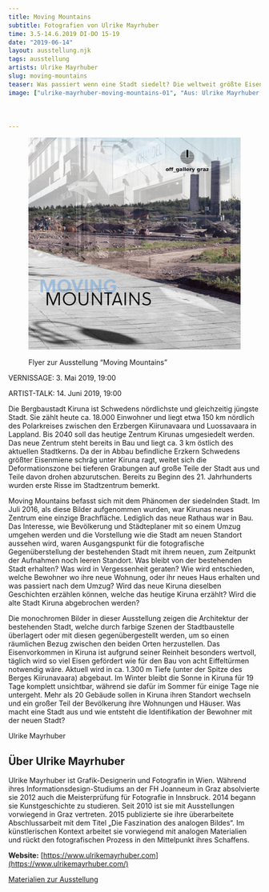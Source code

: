 ```yaml
---
title: Moving Mountains
subtitle: Fotografien von Ulrike Mayrhuber
time: 3.5-14.6.2019 DI-DO 15-19
date: "2019-06-14"
layout: ausstellung.njk
tags: ausstellung
artists: Ulrike Mayrhuber
slug: moving-mountains
teaser: Was passiert wenn eine Stadt siedelt? Die weltweit größte Eisenmine zwingt ihre Heimatstadt Kiruna in Nordschweden ihren Standort zu wechseln. Die fotografische Arbeit projiziert das heutige Kiruna an seinen neuen Platz, der 2016 zum Zeitpunkt der Aufnahmen noch eine einzige Brachfläche ist. Lediglich das Rathaus ist schon im Bau. Der Umzug soll bis 2033 erfolgt sein.
image: ["ulrike-mayrhuber-moving-mountains-01", "Aus: Ulrike Mayrhuber, Moving Mountains"]



---
```

<figure>

![Flyer zur Ausstellung "Moving Mountains"](/assets/pics/movin_mountains.jpg)



Flyer zur Ausstellung “Moving Mountains”

</figure>

VERNISSAGE: 3. Mai 2019, 19:00

ARTIST-TALK: 14\. Juni 2019, 19:00</div>

Die Bergbaustadt Kiruna ist Schwedens nördlichste und gleichzeitig jüngste Stadt. Sie zählt heute ca. 18.000 Einwohner und liegt etwa 150 km nördlich des Polarkreises ­zwischen den Erzbergen Kiirunavaara und Luossavaara in Lappland. Bis 2040 soll das heutige Zentrum Kirunas umgesiedelt werden. Das neue Zentrum steht bereits in Bau und liegt ca. 3 km östlich des aktuellen Stadtkerns. Da der in Abbau befind­liche Erzkern Schwedens größter Eisenmiene schräg unter Kiruna ragt, weitet sich die Deformationszone bei tieferen Grabungen auf große Teile der Stadt aus und Teile davon drohen abzurutschen. Bereits zu Beginn des 21\. Jahrhunderts wurden erste Risse im Stadtzentrum bemerkt.

Moving Mountains befasst sich mit dem Phänomen der siedelnden Stadt. Im Juli 2016, als diese Bilder aufgenommen wurden, war Kirunas neues Zentrum eine einzige Brachfläche. Lediglich das neue Rathaus war in Bau. Das Interesse, wie Bevölkerung und ­Städteplaner mit so einem Umzug umgehen werden und die Vorstellung wie die Stadt am neuen Standort aussehen wird, waren Ausgangspunkt für die fotografische Gegenüberstellung der bestehenden Stadt mit ihrem neuen, zum Zeitpunkt der Aufnahmen noch leeren Standort. Was bleibt von der bestehenden Stadt erhalten? Was wird in Vergessenheit geraten? Wie wird entschieden, welche Bewohner wo ihre neue Wohnung, oder ihr neues Haus erhalten und was passiert nach dem Umzug? Wird das neue Kiruna dieselben Geschichten erzählen können, welche das heutige Kiruna erzählt? Wird die alte Stadt Kiruna abgebrochen werden?</div>

Die monochromen Bilder in dieser Ausstellung zeigen die Architektur der bestehenden Stadt, welche durch farbige Szenen der Stadtbaustelle überlagert oder mit diesen gegenübergestellt werden, um so einen räumlichen Bezug zwischen den beiden Orten herzustellen. Das Eisenvorkommen in Kiruna ist aufgrund seiner Reinheit besonders wertvoll, täglich wird so viel Eisen gefördert wie für den Bau von acht Eiffeltürmen notwendig wäre. Aktuell wird in ca. 1.300 m Tiefe (unter der Spitze des Berges Kiirunavaara) abgebaut. Im Winter bleibt die Sonne in Kiruna für 19 Tage komplett unsichtbar, während sie dafür im Sommer für einige Tage nie untergeht. Mehr als 20 Gebäude sollen in Kiruna ihren Standort wechseln und ein großer Teil der Bevölkerung ihre Wohnungen und Häuser. Was macht eine Stadt aus und wie entsteht die Identifikation der Bewohner mit der neuen Stadt?

Ulrike Mayrhuber

## Über Ulrike Mayrhuber

Ulrike Mayrhuber ist Grafik-Designerin und Fotografin in Wien. Während ihres Informationsdesign-Studiums an der FH Joanneum in Graz absolvierte sie 2012 auch die Meisterprüfung für Fotografie in Innsbruck. 2014 begann sie Kunstgeschichte zu studieren. Seit 2010 ist sie mit Ausstellungen vorwiegend in Graz vertreten. 2015 publizierte sie ihre überarbeitete Abschlussarbeit mit dem Titel „Die Faszination des analogen Bildes“. Im künstlerischen Kontext arbeitet sie vorwiegend mit analogen Materialien und rückt den fotografischen Prozess in den Mittelpunkt ihres Schaffens.

**Website:** [https://www.ulrikemayrhuber.com](https://www.ulrikemayrhuber.com/)

[Materialien zur Ausstellung](/ausstellungen/moving_mountains/materialien)

